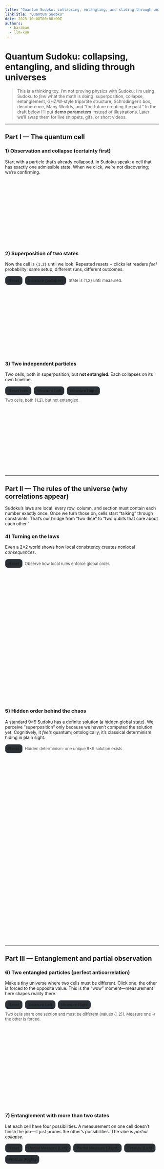 ```yaml
---
title: "Quantum Sudoku: collapsing, entangling, and sliding through universes"
linkTitle: "Quantum Sudoku"
date: 2025-10-08T00:00:00Z
authors:
  - baraban
  - llm-kun
---
```


# Quantum Sudoku: collapsing, entangling, and sliding through universes

> This is a thinking toy. I’m not proving physics with Sudoku; I’m using Sudoku to *feel* what the math is doing: superposition, collapse, entanglement, GHZ/W-style tripartite structure, Schrödinger’s box, decoherence, Many-Worlds, and “the future creating the past.”
> In the draft below I’ll put **demo parameters** instead of illustrations. Later we’ll swap them for live snippets, gifs, or short videos.

---

## Part I — The quantum cell

### 1) Observation and collapse (certainty first)

Start with a particle that’s already collapsed. In Sudoku-speak: a cell that has exactly one admissible state. When we click, we’re not discovering; we’re confirming.

<style>
  #p1_demo1 { height: 210px; }
</style>

<p id="p1_demo1" class="canvas"></p>

<script>
  // Single cell with a known definite state (certainty)
  const p1_1 = initSudoku("#p1_demo1", {
    subRows: 1, subCols: 1, singleSection: true,
    clickToSetAnswer: true, autoHints: true, autosolver: false
  });
  // Certainty: value exists before we look (we just reveal/confirm it)
  (function ensureCollapsed(){
    const b = p1_1.block("R1C1");
    if (b) { b.setValue(1); }
  })();
</script>

### 2) Superposition of two states

Now the cell is `{1,2}` until we look. Repeated resets + clicks let readers *feel* probability: same setup, different runs, different outcomes.

<style>
  #p1_demo2 { height: 210px; }
  #p1_demo2_controls .btn { background:#2b3036; color:var(--text); border:1px solid #5a646e; border-radius:10px; padding:6px 10px; cursor:pointer; }
  #p1_demo2_controls { display:flex; gap:8px; align-items:center; margin: 6px 0 2px 0; }
</style>

<div class="wrap">
  <div id="p1_demo2_controls">
    <button id="p1d2_reset" class="btn">Reset</button>
    <button id="p1d2_measure" class="btn">Measure (collapse)</button>
    <span class="hint" style="opacity:.75;font-size:13px;">State is {1,2} until measured.</span>
  </div>
</div>
<p id="p1_demo2" class="canvas"></p>

<script>
  // Single cell that collapses to 1 or 2 upon "measurement"
  const p1_2 = initSudoku("#p1_demo2", {
    subRows: 1, subCols: 1, singleSection: true,
    clickToSetAnswer: true, autoHints: true, autosolver: false,
    maxHint: 2
  });
  const p1_2_blk = () => p1_2.block("R1C1");
  function p1_2_reset(){
    const b = p1_2_blk();
    if (b) {
      b.setValue(null);
    }
  }
  function p1_2_measure(){
    const b = p1_2_blk(); if (!b) return;
    const v = Math.random() < 0.5 ? 1 : 2;
    b.setValue(v);
  }
  document.getElementById("p1d2_reset").addEventListener("click", p1_2_reset);
  document.getElementById("p1d2_measure").addEventListener("click", p1_2_measure);
  p1_2_reset();
</script>

### 3) Two independent particles

Two cells, both in superposition, but **not entangled**. Each collapses on its own timeline.

<style>
  #p1_demo3 { height: 210px; }
  #p1_demo3_controls .btn { background:#2b3036; color:var(--text); border:1px solid #5a646e; border-radius:10px; padding:6px 10px; cursor:pointer; }
  #p1_demo3_controls { display:flex; flex-wrap:wrap; gap:8px; align-items:center; margin: 6px 0 2px 0; }
</style>

<div class="wrap">
  <div id="p1_demo3_controls">
    <button id="p1d3_reset" class="btn">Reset both</button>
    <button id="p1d3_measureA" class="btn">Measure Left</button>
    <button id="p1d3_measureB" class="btn">Measure Right</button>
    <span class="hint" style="opacity:.75;font-size:13px;">Two cells, both {1,2}, but not entangled.</span>
  </div>
</div>
<p id="p1_demo3" class="canvas"></p>

<script>
  // Two independent cells (2×1, one section) that collapse separately
  const p1_3 = initSudoku("#p1_demo3", {
    subRows: 1, subCols: 2, singleSection: true,
    clickToSetAnswer: true, autoHints: false, autosolver: false
  });
  const P1A = "R1C1", P1B = "R1C2";
  const p1_3_blk = id => p1_3.block(id);
  function p1_3_reset(){
    const a = p1_3_blk(P1A), b = p1_3_blk(P1B);
    if (a) {
      a.setValue(null);
    }
    if (b) {
      b.setValue(null);
    }
  }
  function collapseTo12(block){
    const v = Math.random() < 0.5 ? 1 : 2;
    block.setValue(v);
  }
  document.getElementById("p1d3_reset").addEventListener("click", p1_3_reset);
  document.getElementById("p1d3_measureA").addEventListener("click", ()=>{ const a=p1_3_blk(P1A); if (a) collapseTo12(a); });
  document.getElementById("p1d3_measureB").addEventListener("click", ()=>{ const b=p1_3_blk(P1B); if (b) collapseTo12(b); });
  p1_3_reset();
</script>
---

## Part II — The rules of the universe (why correlations appear)

Sudoku’s laws are local: every row, column, and section must contain each number exactly once. Once we turn those on, cells start “talking” through constraints. That’s our bridge from “two dice” to “two qubits that care about each other.”

### 4) Turning on the laws

Even a 2×2 world shows how local consistency creates nonlocal *consequences*.

<style>
  #p2_demo4 { height: 420px; }
  #p2_demo4_controls .btn { background:#2b3036; color:var(--text); border:1px solid #5a646e; border-radius:10px; padding:6px 10px; cursor:pointer; }
  #p2_demo4_controls { display:flex; gap:8px; align-items:center; margin: 6px 0 2px 0; flex-wrap:wrap; }
</style>

<div class="wrap">
  <div id="p2_demo4_controls">
    <button id="p2d4_reset" class="btn">Reset</button>
    <span class="hint" style="opacity:.75;font-size:13px;">Observe how local rules enforce global order.</span>
  </div>
</div>
<p id="p2_demo4" class="canvas"></p>

<script>
  // Small 2×2 Sudoku – "local laws"
  const p2_4 = initSudoku("#p2_demo4", {
    subRows: 2, subCols: 2,
    singleSection: true,
    clickToSetAnswer: true,
    autoHints: true,
    autosolver: true
  });

  function p2_4_reset(){
    p2_4.sudoku.setAutosolver(false);
    const p2_4_blk = id => p2_4.block(id);
    // Reset all cells to superposition (null values)
    for (let row = 1; row <= 4; row++) {
      for (let col = 1; col <= 4; col++) {
        const cellId = `R${row}C${col}`;
        const cell = p2_4_blk(cellId);
        if (cell) {
          cell.setValue(null);
        }
      }
    }
    p2_4.sudoku.setAutosolver(true);
  }

  document.getElementById("p2d4_reset").addEventListener("click", p2_4_reset);
  document.getElementById("p2d4_autosolve").addEventListener("click", p2_4_autosolve);
  p2_4_reset();
</script>

### 5) Hidden order behind the chaos

A standard 9×9 Sudoku has a definite solution (a hidden global state). We perceive “superposition” only because we haven’t computed the solution yet. Cognitively, it *feels* quantum; ontologically, it’s classical determinism hiding in plain sight.

<style>
  #p2_demo5 { height: 600px; }
  #p2_demo5_controls .btn { background:#2b3036; color:var(--text); border:1px solid #5a646e; border-radius:10px; padding:6px 10px; cursor:pointer; }
  #p2_demo5_controls { display:flex; gap:8px; align-items:center; margin: 6px 0 2px 0; flex-wrap:wrap; }
</style>

<div class="wrap">
  <div id="p2_demo5_controls">
    <button id="p2d5_reset" class="btn">Reset</button>
    <span class="hint" style="opacity:.75;font-size:13px;">Hidden determinism: one unique 9×9 solution exists.</span>
  </div>
</div>
<p id="p2_demo5" class="canvas"></p>

<script>
  // Standard 9×9 Sudoku – hidden global order
  const p2_5 = initSudoku("#p2_demo5", {
    subRows: 3, subCols: 3,
    singleSection: false,
    clickToSetAnswer: true,
    autoHints: true,
    autosolver: false
  });

  function p2_5_reset(){
    p2_5.sudoku.setAutosolver(false);
    p2_5.sudoku.setAutoHints(false);
    const p2_5_blk = id => p2_5.block(id);
    // Reset all cells to superposition (null values)
    for (let row = 1; row <= 9; row++) {
      for (let col = 1; col <= 9; col++) {
        const cellId = `R${row}C${col}`;
        const cell = p2_5_blk(cellId);
        if (cell) {
          cell.setValue(null);
        }
      }
    }
    p2_5.sudoku.setAutoHints(true);
    p2_5.sudoku.setAutosolver(true);
    p2_5.sudoku.updateAllHints();
  }

  document.getElementById("p2d5_reset").addEventListener("click", p2_5_reset);
  document.getElementById("p2d5_autosolve").addEventListener("click", p2_5_autosolve);
  p2_5_reset();
</script>

---

## Part III — Entanglement and partial observation

### 6) Two entangled particles (perfect anticorrelation)

Make a tiny universe where two cells must be different. Click one: the other is forced to the opposite value. This is the “wow” moment—measurement here shapes reality there.

<style>
  #p3_demo6 { height: 260px; }
  #p3_demo6_controls .btn {
    background:#2b3036; color:var(--text);
    border:1px solid #5a646e; border-radius:10px;
    padding:6px 10px; cursor:pointer;
  }
  #p3_demo6_controls {
    display:flex; flex-wrap:wrap; gap:8px;
    align-items:center; margin: 6px 0 2px 0;
  }
</style>

<div class="wrap">
  <div id="p3_demo6_controls">
    <button id="p3d6_reset" class="btn">Reset</button>
    <button id="p3d6_measureLeft" class="btn">Measure Left</button>
    <button id="p3d6_measureRight" class="btn">Measure Right</button>
    <span class="hint" style="opacity:.75;font-size:13px;">
      Two cells share one section and must be different (values {1,2}). Measure one → the other is forced.
    </span>
  </div>
</div>
<p id="p3_demo6" class="canvas"></p>

<script>
  // 2×1, one section, hints {1,2} ⇒ section constraint enforces "different"
  const p3_6 = initSudoku("#p3_demo6", {
    subRows: 1, subCols: 2, singleSection: true,
    maxHint: 2, clickToSetAnswer: true,
    autosolver: false, autoHints: true
  });

  const LEFT = "R1C1", RIGHT = "R1C2";
  const blk = id => p3_6.block(id);

  function reset_p3_6() {
    p3_6.sudoku.setAutoHints(false);
    const a = blk(LEFT), b = blk(RIGHT);
    if (a) a.setValue(null);
    if (b) b.setValue(null);
    p3_6.sudoku.updateAllHints();
    p3_6.sudoku.setAutoHints(true);
  }

  function collapseToOpposite(firstId) {
    const a = blk(firstId);
    // Trigger the click event to simulate user interaction and internal collapse
    a.g.dispatchEvent(new MouseEvent("click", {
      bubbles: true,
      cancelable: true,
      view: window
    }));
  }

  document.getElementById("p3d6_reset").addEventListener("click", reset_p3_6);
  document.getElementById("p3d6_measureLeft").addEventListener("click", () => collapseToOpposite(LEFT));
  document.getElementById("p3d6_measureRight").addEventListener("click", () => collapseToOpposite(RIGHT));

  // Boot in the "all superposed" state
  reset_p3_6();
</script>

### 7) Entanglement with more than two states

Let each cell have four possibilities. A measurement on one cell doesn’t finish the job—it just prunes the other’s possibilities. The vibe is *partial collapse*.

<style>
  #p3_demo7 { height: 220px; }
  #p3_demo7_controls .btn {
    background:#2b3036; color:var(--text);
    border:1px solid #5a646e; border-radius:10px;
    padding:6px 10px; cursor:pointer;
  }
  #p3_demo7_controls {
    display:flex; flex-wrap:wrap; gap:8px;
    align-items:center; margin: 6px 0 6px 0;
  }
  #p3d7_status {
    font-size: 13px; opacity:.8; margin: 4px 0 0;
    display:flex; gap:12px; flex-wrap:wrap;
  }
  #p3d7_status code { padding:2px 6px; border:1px solid #5a646e; border-radius:8px; }
</style>

<div class="wrap">
  <div id="p3_demo7_controls">
    <button id="p3d7_reset" class="btn">Reset</button>
    <button id="p3d7_partialLeft"  class="btn">Partial Measure (Left)</button>
    <button id="p3d7_partialRight" class="btn">Partial Measure (Right)</button>
    <button id="p3d7_finalizeLeft"  class="btn">Finalize (Left)</button>
    <button id="p3d7_finalizeRight" class="btn">Finalize (Right)</button>
  </div>
</div>
  <p id="p3_demo7" class="canvas"></p>
  <p id="p3d7_status">
    <span>Left allowed:  <code id="p3d7_left"></code></span>
    <span>Right allowed: <code id="p3d7_right"></code></span>
    <br>
    <span class="hint">Partial measure ⇒ choose 2 at random; other cell gets the complement. Same section ⇒ final values must differ.</span>
  </p>

<script>
(function () {
  // --- Horizontal board: 1×2, single section, universe {1,2,3,4}
  const board = initSudoku("#p3_demo7", {
    subRows: 1, subCols: 2, singleSection: true,
    maxHint: 4, clickToSetAnswer: true,
    autoHints: true, autosolver: false
  });

  const L = "R1C1", R = "R1C2";
  const U = new Set([1,2,3,4]);

  const allowed = { [L]: new Set(U), [R]: new Set(U) };
  const blk = id => board.block(id);
  const $ = id => document.getElementById(id);
  const fmt = set => `{${[...set].join(",")}}`;
  function updateStatus() {
    $("p3d7_left").textContent  = fmt(allowed[L]);
    $("p3d7_right").textContent = fmt(allowed[R]);
  }

  function randInt(n){ return Math.floor(Math.random()*n); }
  function pickTwoRandom(set) {
    const arr = [...set];
    if (arr.length <= 2) return new Set(arr);
    // Fisher–Yates one-pass for first two
    for (let i = 0; i < 2; i++) {
      const j = i + randInt(arr.length - i);
      [arr[i], arr[j]] = [arr[j], arr[i]];
    }
    return new Set([arr[0], arr[1]]);
  }
  function complementInUniverse(subset, universe) {
    const out = new Set();
    for (const v of universe) if (!subset.has(v)) out.add(v);
    return out;
  }

  function partialMeasure(targetId) {
    const otherId = targetId === L ? R : L;

    // 1) choose two at random from the *current* allowed set of the target
    const chosen = pickTwoRandom(allowed[targetId]);

    // 2) set target to that 2-set; 3) set the other to the exact complement in U
    allowed[targetId] = chosen;
    allowed[otherId]  = complementInUniverse(chosen, U);

    // ensure no concrete values yet
    const tb = blk(targetId), ob = blk(otherId);
    if (tb && tb._value != null) tb.setValue(null);
    if (ob && ob._value != null) ob.setValue(null);

    // Update hints to show the allowed values
    if (tb) tb.setHints([...chosen]);
    if (ob) ob.setHints([...allowed[otherId]]);

    updateStatus();
  }

  function finalize(id) {
    const set = allowed[id];
    if (!set || set.size === 0) return;

    const arr = [...set];
    const v = arr.length === 1 ? arr[0] : arr[randInt(arr.length)];
    const b = blk(id);
    if (b) b.setValue(v);

    // Same-section constraint: the other cannot be v
    const otherId = (id === L ? R : L);
    allowed[otherId].delete(v);

    // Update hints for the other cell to reflect the constraint
    const otherBlk = blk(otherId);
    if (otherBlk && otherBlk._value === null) {
      otherBlk.setHints([...allowed[otherId]]);
    }

    updateStatus();
  }

  function reset() {
    allowed[L] = new Set(U);
    allowed[R] = new Set(U);
    const lb = blk(L), rb = blk(R);
    if (lb) {
      lb.setValue(null);
      lb.setHints([...U]); // Show all possible values as hints
    }
    if (rb) {
      rb.setValue(null);
      rb.setHints([...U]); // Show all possible values as hints
    }
    updateStatus();
  }

  $("p3d7_reset").addEventListener("click", reset);
  $("p3d7_partialLeft").addEventListener("click",  () => partialMeasure(L));
  $("p3d7_partialRight").addEventListener("click", () => partialMeasure(R));
  $("p3d7_finalizeLeft").addEventListener("click",  () => finalize(L));
  $("p3d7_finalizeRight").addEventListener("click", () => finalize(R));

  reset();
})();
</script>

### 7.1) Multipartite entanglement (three particles, new phenomena)

Two bodies can correlate; three bodies can do *qualitatively new* things. With **3×1, one section, hints {1,2,3}**, we can show three different “tripartite flavors”:

**All-Distinct (Sudoku-native constraint).** Any click forces the remaining two to be the two other numbers (still undecided who is who until the next click).

**GHZ-like (all-match).** Only triplets (1,1,1), (2,2,2), (3,3,3) allowed. Measure one → all three lock.

**W-like (single excitation).** Only permutations of (3,1,1). If you see a `3` anywhere, the others must be `1`s; if you see a `1`, the lone `3` is still “somewhere else” (residual uncertainty survives a measurement).

**Demo params (base All-Distinct)**

```js
initSudoku("#p3_demo7a", {
  subRows: 3, subCols: 1, singleSection: true,
  maxHint: 3, clickToSetAnswer: true,
  autoHints: true, autosolver: false
});
```

**Optional hooks**

```js
// GHZ-like: after a value appears in any cell, set the others to the same value.
enforceGHZ(board_7b);

// W-like: enforce permutations of (3,1,1); if a cell becomes 3, set the others to 1.
// If a cell becomes 1, restrict others to {1,3} without fully collapsing them.
enforceW(board_7c);
```

### 8) Partial observation and decoherence (weak measurement vibe)

Sometimes you learn just enough to rule out half the story, but not enough to finish it. Clicks remove classes of hints on both sides without fixing a final value. That’s intuition for **decoherence**: coherence leaks; probabilities get “classical-ish,” yet the system isn’t fully collapsed.

**Demo params**

```js
initSudoku("#p3_demo8", {
  subRows: 2, subCols: 1, singleSection: true,
  maxHint: 4, clickToSetAnswer: true,
  autoHints: false
});
// click handler: remove two hints here and the complementary two there; keep values unset
```

---

## Part IV — Multiverse goggles

### 9) Many-Worlds vs true randomness vs hidden variables

Take an entangled 2×1 pair and put two boards side-by-side. In one, the first click yields `1`; in the other, `2`. What’s the story?

* Hidden state: deterministic, we just didn’t know.
* True randomness: the universe rolls dice.
* Many-Worlds: both outcomes occur; your experience is a branch.

**Demo params**

```js
initSudoku("#p4_demo9A", { subRows: 2, subCols: 1, singleSection: true, maxHint: 2, clickToSetAnswer: true });
initSudoku("#p4_demo9B", { subRows: 2, subCols: 1, singleSection: true, maxHint: 2, clickToSetAnswer: true });
```

### 10) Schrödinger’s Sudoku (box inside a box)

Wrap a small Sudoku inside a “room.” Until we open the room, the inner board stays unobserved (our outer variables treat it as a single superposed object). Open the box → collapse inside becomes visible. Close/erase records → restore uncertainty (quantum eraser flavor).

**Demo params**

```js
// outer placeholder
initSudoku("#p4_demo10", { subRows: 1, subCols: 1, singleSection: true });
// on click of the outer cell: dynamically spawn an inner board
initSudoku("#p4_demo10_inner", { subRows: 2, subCols: 2, singleSection: false, clickToSetAnswer: true });
```

---

## Part V — The tree of futures (and the future that writes the past)

### 11) Branching futures while solving

An unsolved puzzle is a branching tree. Each reveal is a cut through possibility space. If a valid solution exists, the branches eventually **converge**. If not, branches proliferate forever—internally consistent local moves, globally inconsistent world.

**Demo params**

```js
initSudoku("#p5_demo11", {
  subRows: 3, subCols: 3, singleSection: false,
  clickToSetAnswer: true, autoHints: true, autosolver: false
});
```

### 12) From future to past: restore superposition from a known finale

Now invert it. Load the **final solved state** (maximum certainty, call it “intelligence”). Then **erase** values at random. Certainty decays into structured superposition; order begets new ignorance. Philosophically: once comprehension reaches a fixed point, it can only continue by **creating uncertainty**—new games to play.

**Demo params**

```js
initSudoku("#p5_demo12", {
  subRows: 3, subCols: 3, singleSection: false,
  clickToSetAnswer: true, autoHints: true, autosolver: true,
  correctValues: /* fullSolution map injected at runtime */,
});
// UI: Entropy slider => erase N random cells; Step Forward => one-hint fill; Step Back => erase 1
```

---

## Part VI — Epilogue: sliding between universes; scripts and cycles

### 13) Sliding between nearby universes

Run three identical boards with the same seed and click in different orders. You’ll **feel** the slide: tiny input differences → different branches. Not teleportation—just adjacent realities diverging smoothly under your fingers.

**Demo params**

```js
["#p6_demo13a", "#p6_demo13b", "#p6_demo13c"].forEach(sel =>
  initSudoku(sel, { subRows: 2, subCols: 2, singleSection: false, clickToSetAnswer: true })
);
```

### 14) Scripted universes and rebirth

If a unique solution exists, the end is written. The start (maximum uncertainty) and the end (maximum certainty) are a matched pair. You can read time in either direction: *solving* or *erasing*. After a full solve, hit “entropy” and start again. Intelligence reaches closure, then—inevitably—bootstraps a fresh unknown.

**Demo params**

```js
// Chain: demo11 (branching) -> demo12 (final→uncertainty) -> back to Part I (single-cell soup)
```

---

## Notes on the analogy

* Real quantum theory is math (Hilbert spaces, operators, POVMs, phases). Sudoku gives *intuitive hooks*: constraints ⇒ correlations; observation ⇒ pruning possibility space; partial information ⇒ decoherence feel.
* Hidden-state Sudoku ≠ quantum indeterminacy. That’s the point: by *contrasting* the two, we get a handle on interpretations.
* Tripartite cases (All-Distinct vs GHZ-like vs W-like) are especially useful. Pairwise intuition breaks; you need to think *globally*.

---

## What’s next

* Swap the parameter blocks for live demos driven by `sudoku.js`.
* Add tiny “state overlays” (counts of hints per cell, entropy meter).
* Record short clips for each concept (15–30s) so the rhythm of collapse/decohere/entangle is obvious even without clicking.

If you want, I’ll stitch this into a single page with **Next/Prev** buttons and load/unload the appropriate `initSudoku(...)` per section so the article literally *plays* like a guided tour.
